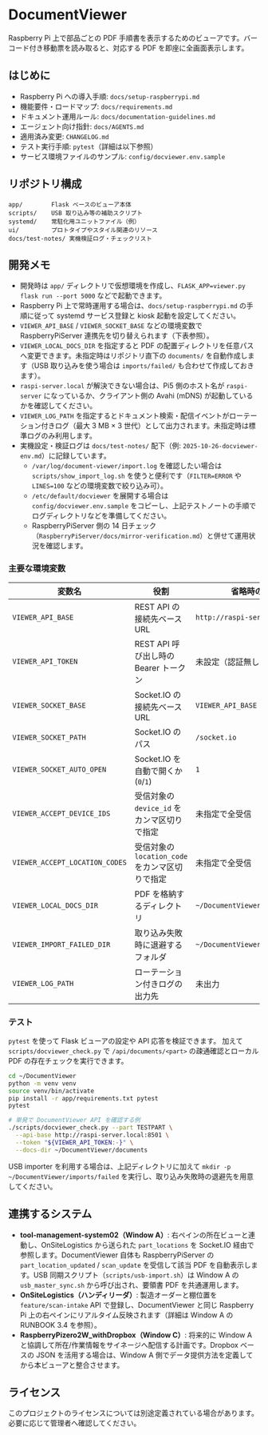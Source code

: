 # DocumentViewer

Raspberry Pi 上で部品ごとの PDF 手順書を表示するためのビューアです。バーコード付き移動票を読み取ると、対応する PDF を即座に全画面表示します。

## はじめに
- Raspberry Pi への導入手順: `docs/setup-raspberrypi.md`
- 機能要件・ロードマップ: `docs/requirements.md`
- ドキュメント運用ルール: `docs/documentation-guidelines.md`
- エージェント向け指針: `docs/AGENTS.md`
- 適用済み変更: `CHANGELOG.md`
- テスト実行手順: `pytest`（詳細は以下参照）
- サービス環境ファイルのサンプル: `config/docviewer.env.sample`

## リポジトリ構成
```
app/        Flask ベースのビューア本体
scripts/    USB 取り込み等の補助スクリプト
systemd/    常駐化用ユニットファイル（例）
ui/         プロトタイプやスタイル関連のリソース
docs/test-notes/ 実機検証ログ・チェックリスト
```

## 開発メモ
- 開発時は `app/` ディレクトリで仮想環境を作成し、`FLASK_APP=viewer.py flask run --port 5000` などで起動できます。
- Raspberry Pi 上で常時運用する場合は、`docs/setup-raspberrypi.md` の手順に従って systemd サービス登録と kiosk 起動を設定してください。
- `VIEWER_API_BASE` / `VIEWER_SOCKET_BASE` などの環境変数で RaspberryPiServer 連携先を切り替えられます（下表参照）。
- `VIEWER_LOCAL_DOCS_DIR` を指定すると PDF の配置ディレクトリを任意パスへ変更できます。未指定時はリポジトリ直下の `documents/` を自動作成します（USB 取り込みを使う場合は `imports/failed/` も合わせて作成しておきます）。
- `raspi-server.local` が解決できない場合は、Pi5 側のホスト名が `raspi-server` になっているか、クライアント側の Avahi (mDNS) が起動しているかを確認してください。
- `VIEWER_LOG_PATH` を指定するとドキュメント検索・配信イベントがローテーション付きログ（最大 3 MB × 3 世代）として出力されます。未指定時は標準ログのみ利用します。
- 実機設定・検証ログは `docs/test-notes/` 配下（例: `2025-10-26-docviewer-env.md`）に記録しています。
  - `/var/log/document-viewer/import.log` を確認したい場合は `scripts/show_import_log.sh` を使うと便利です（`FILTER=ERROR` や `LINES=100` などの環境変数で絞り込み可）。
  - `/etc/default/docviewer` を展開する場合は `config/docviewer.env.sample` をコピーし、上記テストノートの手順でログディレクトリなどを準備してください。
  - RaspberryPiServer 側の 14 日チェック（`RaspberryPiServer/docs/mirror-verification.md`）と併せて運用状況を確認します。

### 主要な環境変数

| 変数名 | 役割 | 省略時の既定値 |
| --- | --- | --- |
| `VIEWER_API_BASE` | REST API の接続先ベース URL | `http://raspi-server.local:8501` |
| `VIEWER_API_TOKEN` | REST API 呼び出し時の Bearer トークン | 未設定（認証無し） |
| `VIEWER_SOCKET_BASE` | Socket.IO の接続先ベース URL | `VIEWER_API_BASE` |
| `VIEWER_SOCKET_PATH` | Socket.IO のパス | `/socket.io` |
| `VIEWER_SOCKET_AUTO_OPEN` | Socket.IO を自動で開くか (`0`/`1`) | `1` |
| `VIEWER_ACCEPT_DEVICE_IDS` | 受信対象の `device_id` をカンマ区切りで指定 | 未指定で全受信 |
| `VIEWER_ACCEPT_LOCATION_CODES` | 受信対象の `location_code` をカンマ区切りで指定 | 未指定で全受信 |
| `VIEWER_LOCAL_DOCS_DIR` | PDF を格納するディレクトリ | `~/DocumentViewer/documents` |
| `VIEWER_IMPORT_FAILED_DIR` | 取り込み失敗時に退避するフォルダ | `~/DocumentViewer/imports/failed` |
| `VIEWER_LOG_PATH` | ローテーション付きログの出力先 | 未出力 |

### テスト

`pytest` を使って Flask ビューアの設定や API 応答を検証できます。
加えて `scripts/docviewer_check.py` で `/api/documents/<part>` の疎通確認とローカル PDF の存在チェックを実行できます。

```bash
cd ~/DocumentViewer
python -m venv venv
source venv/bin/activate
pip install -r app/requirements.txt pytest
pytest

# 単発で DocumentViewer API を確認する例
./scripts/docviewer_check.py --part TESTPART \
  --api-base http://raspi-server.local:8501 \
  --token "${VIEWER_API_TOKEN:-}" \
  --docs-dir ~/DocumentViewer/documents
```

USB importer を利用する場合は、上記ディレクトリに加えて `mkdir -p ~/DocumentViewer/imports/failed`
を実行し、取り込み失敗時の退避先を用意してください。

## 連携するシステム
- **tool-management-system02（Window A）**: 右ペインの所在ビューと連動し、OnSiteLogistics から送られた `part_locations` を Socket.IO 経由で参照します。DocumentViewer 自体も RaspberryPiServer の `part_location_updated` / `scan_update` を受信して該当 PDF を自動表示します。USB 同期スクリプト（`scripts/usb-import.sh`）は Window A の `usb_master_sync.sh` から呼び出され、要領書 PDF を共通運用します。
- **OnSiteLogistics（ハンディリーダ）**: 製造オーダーと棚位置を `feature/scan-intake` API で登録し、DocumentViewer と同じ Raspberry Pi 上の右ペインにリアルタイム反映されます（詳細は Window A の RUNBOOK 3.4 を参照）。
- **RaspberryPizero2W_withDropbox（Window C）**: 将来的に Window A と協調して所在/作業情報をサイネージへ配信する計画です。Dropbox ベースの JSON を活用する場合は、Window A 側でデータ提供方法を定義してから本ビューアと整合させます。

## ライセンス
このプロジェクトのライセンスについては別途定義されている場合があります。必要に応じて管理者へ確認してください。
